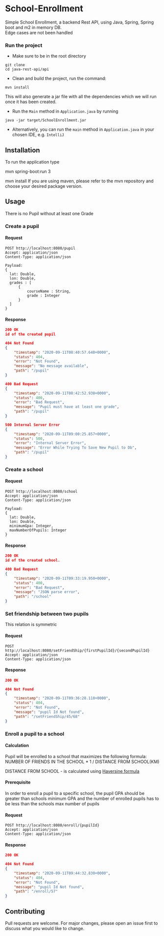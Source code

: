 # School-Enrollment

Simple School Enrollment, a backend Rest API, using Java, Spring, Spring boot and m2 in memory DB.  
Edge cases are not been handled


### Run the project
- Make sure to be in the root directory
```
git clone 
cd java-rest-api/api
```

- Clean and build the project, run the command:
```
mvn install
```
This will also generate a jar file with all the dependencies which we will run once
it has been created.
- Run the `Main` method in `Application.java` by running 
```
java -jar target/SchoolEnrollment.jar
```
- Alternatively, you can run the `main` method in `Application.java` in your chosen IDE, e.g. `IntelliJ`


## Installation

To run the application type

mvn spring-boot:run 3


mvn install
If you are using maven, please refer to the mvn repository and choose your desired package version.

## Usage
There is no Pupil without at least one Grade

### Create a pupil
#### Request


```
POST http://localhost:8080/pupil
Accept: application/json
Content-Type: application/json

Payload:
{
  lat: Double,
  lon: Double,
  grades : [
      {
          courseName : String,
          grade : Integer
      }
  ]
}
```



#### Response

```json
200 OK
id of the created pupil
```

```json
404 Not Found
{
    "timestamp": "2020-09-11T08:40:57.648+0000",
    "status": 404,
    "error": "Not Found",
    "message": "No message available",
    "path": "/pupil"
}
```

```json
400 Bad Request
{
    "timestamp": "2020-09-11T08:42:52.938+0000",
    "status": 400,
    "error": "Bad Request",
    "message": "Pupil must have at least one grade",
    "path": "/pupil"
}
```

```json
500 Internal Server Error
{
    "timestamp": "2020-09-11T09:00:25.857+0000",
    "status": 500,
    "error": "Internal Server Error",
    "message": "Error While Trying To Save New Pupil to Db",
    "path": "/pupil"
}
```

### Create a school
#### Request


```
POST http://localhost:8080/school
Accept: application/json
Content-Type: application/json

Payload:
{
  lat: Double,
  lon: Double,
  minimumGpa: Integer,
  maxNumberOfPupils: Integer
}
```

#### Response

```json
200 OK
id of the created school.
```

```json
400 Bad Request
{
    "timestamp": "2020-09-11T09:33:19.950+0000",
    "status": 400,
    "error": "Bad Request",
    "message": "JSON parse error",
    "path": "/school"
}
```


### Set friendship between two pupils

This relation is symmetric

#### Request

```
POST http://localhost:8080/setFriendShip/{firstPupilId}/{secondPupilId}
Accept: application/json
Content-Type: application/json
```

#### Response

```json
200 OK

```

```json
404 Not Found
{
    "timestamp": "2020-09-11T09:36:28.118+0000",
    "status": 404,
    "error": "Not Found",
    "message": "pupil Id Not found",
    "path": "/setFriendShip/45/68"
}
```

### Enroll a pupil to a school

#### Calculation
Pupil will be enrolled to a school that maximizes the following formula:  
NUMBER OF FRIENDS IN THE SCHOOL * 1 / DISTANCE FROM SCHOOL(KM)

DISTANCE FROM SCHOOL - is calculated using [Haversine formula](https://en.wikipedia.org/wiki/Haversine_formula)

#### Prerequisite
In order to enroll a pupil to a specific school, the pupil GPA should be greater than schools
minimum GPA and the number of enrolled pupils has to be less than the schools max number of pupils

#### Request

```
POST http://localhost:8080/enroll/{pupilId}
Accept: application/json
Content-Type: application/json
```

#### Response

```json
200 OK
```

```json
404 Not Found
{
    "timestamp": "2020-09-11T09:44:32.830+0000",
    "status": 404,
    "error": "Not Found",
    "message": "pupil Id Not found",
    "path": "/enroll/57"
}
```

## Contributing
Pull requests are welcome. For major changes, please open an issue first to discuss what you would like to change.
